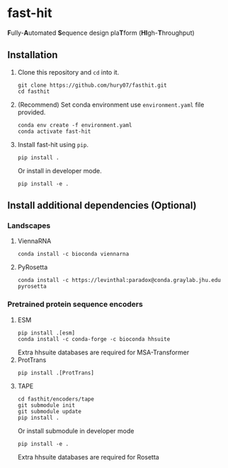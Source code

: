 # fast-hit
**F**ully-**A**utomated **S**equence design pla**T**form (**HI**gh-**T**hroughput)

## Installation
1. Clone this repository and `cd` into it.
    ```console
    git clone https://github.com/hury07/fasthit.git
    cd fasthit
    ```
2. (Recommend) Set conda environment use `environment.yaml` file provided.
    ```console
    conda env create -f environment.yaml
    conda activate fast-hit
    ```
3. Install fast-hit using `pip`.
    ```console
    pip install .
    ```
    Or install in developer mode.
    ```console
    pip install -e .
    ```
## Install additional dependencies (Optional)
### Landscapes
1. ViennaRNA
    ```console
    conda install -c bioconda viennarna
    ```
2. PyRosetta
    ```console
    conda install -c https://levinthal:paradox@conda.graylab.jhu.edu pyrosetta
    ```
### Pretrained protein sequence encoders
1. ESM
    ```console
    pip install .[esm]
    conda install -c conda-forge -c bioconda hhsuite
    ```
    Extra hhsuite databases are required for MSA-Transformer
2. ProtTrans
    ```console
    pip install .[ProtTrans]
    ```
3. TAPE
    ```console
    cd fasthit/encoders/tape
    git submodule init
    git submodule update
    pip install .
    ```
    Or install submodule in developer mode
    ```console
    pip install -e .
    ```
    Extra hhsuite databases are required for Rosetta